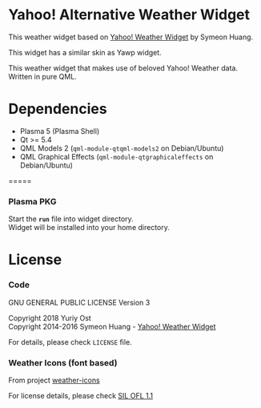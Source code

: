 Yahoo! Alternative Weather Widget
====

This weather widget based on [Yahoo! Weather Widget](https://github.com/librehat/com.librehat.yahooweather) by Symeon Huang.

This widget has a similar skin as Yawp widget.

This weather widget that makes use of beloved Yahoo! Weather data. 
Written in pure QML.

Dependencies
=====

- Plasma 5 (Plasma Shell)
- Qt >= 5.4
- QML Models 2 (`qml-module-qtqml-models2` on Debian/Ubuntu)
- QML Graphical Effects (`qml-module-qtgraphicaleffects` on Debian/Ubuntu)

=====

### Plasma PKG ###

Start the **`run`** file into widget directory.  
Widget will be installed into your home directory.

License
=====

### Code ###

GNU GENERAL PUBLIC LICENSE Version 3

Copyright 2018 Yuriy Ost  
Copyright 2014-2016 Symeon Huang - [Yahoo! Weather Widget](https://github.com/librehat/com.librehat.yahooweather)

For details, please check `LICENSE` file.

### Weather Icons (font based) ###

From project [weather-icons](https://github.com/erikflowers/weather-icons)

For license details, please check [SIL OFL 1.1](http://scripts.sil.org/OFL)
